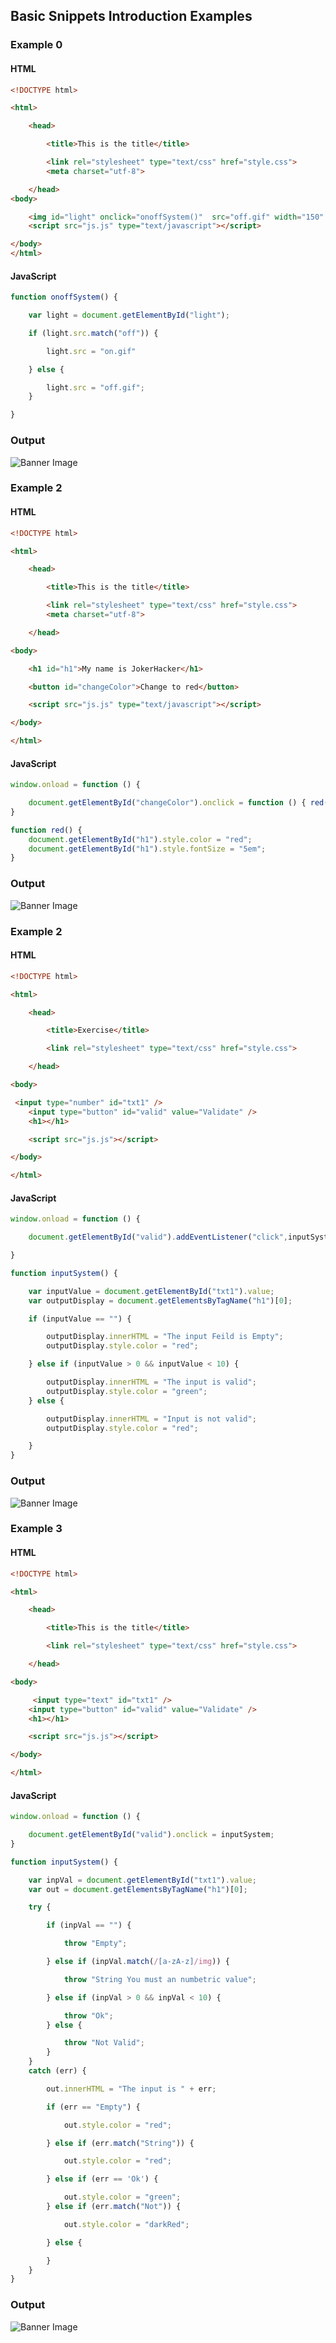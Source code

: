 ## Basic Snippets Introduction Examples

### Example 0

#### HTML

```HTML
<!DOCTYPE html>

<html>

    <head>

        <title>This is the title</title>

        <link rel="stylesheet" type="text/css" href="style.css">
        <meta charset="utf-8">

    </head>
<body>

    <img id="light" onclick="onoffSystem()"  src="off.gif" width="150" height="200"/>
    <script src="js.js" type="text/javascript"></script>

</body>
</html>
```

#### JavaScript

```JavaScript
function onoffSystem() {

    var light = document.getElementById("light");

    if (light.src.match("off")) {

        light.src = "on.gif"

    } else {

        light.src = "off.gif";
    }

}
````

### Output

![Banner Image](github-content/example-0-output.gif/)

### Example 2

#### HTML

```HTML
<!DOCTYPE html>

<html>

    <head>

        <title>This is the title</title>

        <link rel="stylesheet" type="text/css" href="style.css">
        <meta charset="utf-8">

    </head>

<body>

    <h1 id="h1">My name is JokerHacker</h1>

    <button id="changeColor">Change to red</button>

    <script src="js.js" type="text/javascript"></script>

</body>      

</html>
```

#### JavaScript

```JavaScript
window.onload = function () {

    document.getElementById("changeColor").onclick = function () { red() };
}

function red() {
    document.getElementById("h1").style.color = "red";
    document.getElementById("h1").style.fontSize = "5em";
}
````
### Output

![Banner Image](github-content/example-1-output.gif/)

### Example 2

#### HTML

```HTML
<!DOCTYPE html>

<html>

    <head>

        <title>Exercise</title>

        <link rel="stylesheet" type="text/css" href="style.css">

    </head>

<body>

 <input type="number" id="txt1" />
    <input type="button" id="valid" value="Validate" />
    <h1></h1>

    <script src="js.js"></script>

</body>    

</html>
```

#### JavaScript

```JavaScript
window.onload = function () {

    document.getElementById("valid").addEventListener("click",inputSystem);

}

function inputSystem() {

    var inputValue = document.getElementById("txt1").value;
    var outputDisplay = document.getElementsByTagName("h1")[0];

    if (inputValue == "") {

        outputDisplay.innerHTML = "The input Feild is Empty";
        outputDisplay.style.color = "red";

    } else if (inputValue > 0 && inputValue < 10) {

        outputDisplay.innerHTML = "The input is valid";
        outputDisplay.style.color = "green";
    } else {

        outputDisplay.innerHTML = "Input is not valid";
        outputDisplay.style.color = "red";

    }
}
````

### Output

![Banner Image](github-content/example-2-output.gif/)

### Example 3

#### HTML

```HTML
<!DOCTYPE html>

<html>

    <head>

        <title>This is the title</title>

        <link rel="stylesheet" type="text/css" href="style.css">

    </head>

<body>

     <input type="text" id="txt1" />
    <input type="button" id="valid" value="Validate" />
    <h1></h1>

    <script src="js.js"></script>

</body>      

</html>
```

#### JavaScript

```JavaScript
window.onload = function () {

    document.getElementById("valid").onclick = inputSystem;
}

function inputSystem() {

    var inpVal = document.getElementById("txt1").value;
    var out = document.getElementsByTagName("h1")[0];

    try {

        if (inpVal == "") {

            throw "Empty";

        } else if (inpVal.match(/[a-zA-z]/img)) {

            throw "String You must an numbetric value";

        } else if (inpVal > 0 && inpVal < 10) {

            throw "Ok";
        } else {

            throw "Not Valid";
        }  
    }
    catch (err) {

        out.innerHTML = "The input is " + err;

        if (err == "Empty") {

            out.style.color = "red";

        } else if (err.match("String")) {

            out.style.color = "red";

        } else if (err == 'Ok') {

            out.style.color = "green";
        } else if (err.match("Not")) {

            out.style.color = "darkRed";

        } else {

        }
    }
}
````

### Output

![Banner Image](github-content/example-3-output.gif/)
